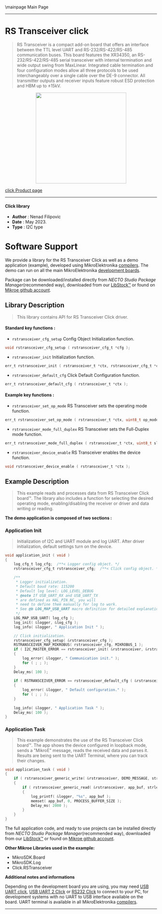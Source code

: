 \mainpage Main Page

---
# RS Transceiver click

> RS Transceiver is a compact add-on board that offers an interface between the TTL level UART and 
> RS-232/RS-422/RS-485 communication buses. This board features the XR34350, 
> an RS-232/RS-422/RS-485 serial transceiver with internal termination and wide output swing from MaxLinear. 
> Integrated cable termination and four configuration modes allow all three protocols 
> to be used interchangeably over a single cable over the DE-9 connector. 
> All transmitter outputs and receiver inputs feature robust ESD protection and HBM up to ±15kV.

<p align="center">
  <img src="https://download.mikroe.com/images/click_for_ide/rstransceiver_click.png" height=300px>
</p>

[click Product page](https://www.mikroe.com/rs-transceiver-click)

---


#### Click library

- **Author**        : Nenad Filipovic
- **Date**          : May 2023.
- **Type**          : I2C type


# Software Support

We provide a library for the RS Transceiver Click
as well as a demo application (example), developed using MikroElektronika
[compilers](https://www.mikroe.com/necto-studio).
The demo can run on all the main MikroElektronika [development boards](https://www.mikroe.com/development-boards).

Package can be downloaded/installed directly from *NECTO Studio Package Manager*(recommended way), downloaded from our [LibStock&trade;](https://libstock.mikroe.com) or found on [Mikroe github account](https://github.com/MikroElektronika/mikrosdk_click_v2/tree/master/clicks).

## Library Description

> This library contains API for RS Transceiver Click driver.

#### Standard key functions :

- `rstransceiver_cfg_setup` Config Object Initialization function.
```c
void rstransceiver_cfg_setup ( rstransceiver_cfg_t *cfg );
```

- `rstransceiver_init` Initialization function.
```c
err_t rstransceiver_init ( rstransceiver_t *ctx, rstransceiver_cfg_t *cfg );
```

- `rstransceiver_default_cfg` Click Default Configuration function.
```c
err_t rstransceiver_default_cfg ( rstransceiver_t *ctx );
```

#### Example key functions :

- `rstransceiver_set_op_mode` RS Transceiver sets the operating mode function.
```c
err_t rstransceiver_set_op_mode ( rstransceiver_t *ctx, uint8_t op_mode );
```

- `rstransceiver_mode_full_duplex` RS Transceiver sets the Full-Duplex mode function.
```c
err_t rstransceiver_mode_full_duplex ( rstransceiver_t *ctx, uint8_t slew, uint8_t dir1, uint8_t term );
```

- `rstransceiver_device_enable` RS Transceiver enables the device function.
```c
void rstransceiver_device_enable ( rstransceiver_t *ctx );
```

## Example Description

> This example reads and processes data from RS Transceiver Click board™.
> The library also includes a function for selecting the desired operating mode, 
> enabling/disabling the receiver or driver and data writing or reading.

**The demo application is composed of two sections :**

### Application Init

> Initialization of I2C and UART module and log UART.
> After driver initialization, default settings turn on the device.

```c
void application_init ( void ) 
{
    log_cfg_t log_cfg;  /**< Logger config object. */
    rstransceiver_cfg_t rstransceiver_cfg;  /**< Click config object. */

    /** 
     * Logger initialization.
     * Default baud rate: 115200
     * Default log level: LOG_LEVEL_DEBUG
     * @note If USB_UART_RX and USB_UART_TX 
     * are defined as HAL_PIN_NC, you will 
     * need to define them manually for log to work. 
     * See @b LOG_MAP_USB_UART macro definition for detailed explanation.
     */
    LOG_MAP_USB_UART( log_cfg );
    log_init( &logger, &log_cfg );
    log_info( &logger, " Application Init " );

    // Click initialization.
    rstransceiver_cfg_setup( &rstransceiver_cfg );
    RSTRANSCEIVER_MAP_MIKROBUS( rstransceiver_cfg, MIKROBUS_1 );
    if ( I2C_MASTER_ERROR == rstransceiver_init( &rstransceiver, &rstransceiver_cfg ) ) 
    {
        log_error( &logger, " Communication init." );
        for ( ; ; );
    }
    Delay_ms( 100 );
    
    if ( RSTRANSCEIVER_ERROR == rstransceiver_default_cfg ( &rstransceiver ) )
    {
        log_error( &logger, " Default configuration." );
        for ( ; ; );
    }
    
    log_info( &logger, " Application Task " );
    Delay_ms( 100 );
}
```

### Application Task

> This example demonstrates the use of the RS Transceiver Click board™.
> The app shows the device configured in loopback mode,
> sends a "MikroE" message, reads the received data and parses it.
> Results are being sent to the UART Terminal, where you can track their changes.

```c
void application_task ( void ) 
{
    if ( rstransceiver_generic_write( &rstransceiver, DEMO_MESSAGE, strlen( DEMO_MESSAGE ) ) )
    {
        if ( rstransceiver_generic_read( &rstransceiver, app_buf, strlen( DEMO_MESSAGE ) ) )
        {
            log_printf( &logger, "%s", app_buf );
            memset( app_buf, 0, PROCESS_BUFFER_SIZE );
            Delay_ms( 2000 );
        }
    }
}
```

The full application code, and ready to use projects can be installed directly from *NECTO Studio Package Manager*(recommended way), downloaded from our [LibStock&trade;](https://libstock.mikroe.com) or found on [Mikroe github account](https://github.com/MikroElektronika/mikrosdk_click_v2/tree/master/clicks).

**Other Mikroe Libraries used in the example:**

- MikroSDK.Board
- MikroSDK.Log
- Click.RSTransceiver

**Additional notes and informations**

Depending on the development board you are using, you may need
[USB UART click](https://www.mikroe.com/usb-uart-click),
[USB UART 2 Click](https://www.mikroe.com/usb-uart-2-click) or
[RS232 Click](https://www.mikroe.com/rs232-click) to connect to your PC, for
development systems with no UART to USB interface available on the board. UART
terminal is available in all MikroElektronika
[compilers](https://shop.mikroe.com/compilers).

---
